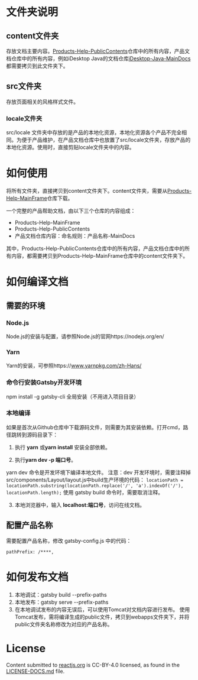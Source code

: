 # 文件夹说明

## content文件夹

存放文档主要内容。[Products-Help-PublicContents](https://github.com/SuperMap/Products-Help-PublicContents)仓库中的所有内容，产品文档仓库中的所有内容，例如iDesktop Java的文档仓库[iDesktop-Java-MainDocs](https://github.com/SuperMap/iDesktop-Java-MainDocs)都需要拷贝到此文件夹下。

## src文件夹

存放页面相关的风格样式文件。

### locale文件夹

src/locale 文件夹中存放的是产品的本地化资源，本地化资源各个产品不完全相同。为便于产品维护，在产品文档仓库中也放置了src/locale文件夹，存放产品的本地化资源。使用时，直接剪贴locale文件夹中的内容。

# 如何使用

将所有文件夹，直接拷贝到content文件夹下。content文件夹，需要从[Products-Help-MainFrame](https://github.com/SuperMap/Products-Help-MainFrame "文档主框架")仓库下载。

一个完整的产品帮助文档，由以下三个仓库的内容组成：
- Products-Help-MainFrame 
- Products-Help-PublicContents
- 产品文档仓库内容：命名规则：产品名称-MainDocs

其中，Products-Help-PublicContents仓库中的所有内容，产品文档仓库中的所有内容，都需要拷贝到Products-Help-MainFrame仓库中的content文件夹下。

# 如何编译文档

## 需要的环境

### Node.js

Node.js的安装与配置，请参照Node.js的官网https://nodejs.org/en/

### Yarn

Yarn的安装，可参照https://www.yarnpkg.com/zh-Hans/

### 命令行安装Gatsby开发环境

npm install -g gatsby-cli  全局安装（不用进入项目目录）

### 本地编译

如果是首次从Github仓库中下载源码文件，则需要为其安装依赖。打开cmd，路径跳转到源码目录下：

1. 执行 **yarn** 或**yarn install** 安装全部依赖。

2. 执行**yarn dev -p 端口号**。

yarn dev 命令是开发环境下编译本地文件。
注意：dev 开发环境时，需要注释掉src/components/Layout/layout.js中build生产环境的代码：
` locationPath = locationPath.substring(locationPath.replace('/', 'a').indexOf('/'), locationPath.length); `
使用 gatsby build 命令时，需要取消注释。

3. 本地浏览器中，输入 **localhost:端口号**，访问在线文档。

## 配置产品名称

需要配置产品名称，修改 gatsby-config.js 中的代码：

` pathPrefix: /****, `

# 如何发布文档

1. 本地调试：gatsby build --prefix-paths
2. 本地发布：gatsby serve --prefix-paths
3. 在本地调试发布的内容无误后，可以使用Tomcat对文档内容进行发布。 
使用Tomcat发布，需将编译生成的public文件，拷贝到webapps文件夹下，并将public文件夹名称修改为对应的产品名称。

# License
Content submitted to [reactjs.org](https://reactjs.org/) is CC-BY-4.0 licensed, as found in the [LICENSE-DOCS.md](https://github.com/open-source-explorer/reactjs.org/blob/master/LICENSE-DOCS.md) file.
